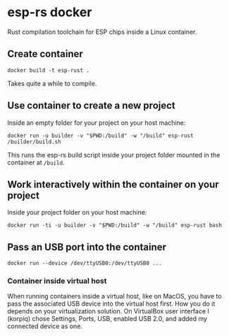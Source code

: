 # esp-rs docker

Rust compilation toolchain for ESP chips inside a Linux container.

## Create container

    docker build -t esp-rust .

Takes quite a while to compile.

## Use container to create a new project

Inside an empty folder for your project on your host machine:

    docker run -u builder -v "$PWD:/build" -w "/build" esp-rust /builder/build.sh

This runs the esp-rs build script inside your project folder mounted in the container at `/build`.

## Work interactively within the container on your project

Inside your project folder on your host machine:

    docker run -ti -u builder -v "$PWD:/build" -w "/build" esp-rust bash

## Pass an USB port into the container

    docker run --device /dev/ttyUSB0:/dev/ttyUSB0 ...

### Container inside virtual host

When running containers inside a virtual host, like on MacOS, you have to pass the associated USB device into the virtual host first. How you do it depends on your virtualization solution. On VirtualBox user interface I (korpiq) chose Settings, Ports, USB, enabled USB 2.0, and added my connected device as one.
